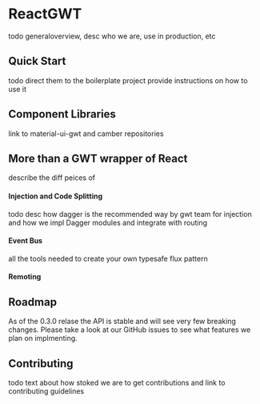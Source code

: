 # ReactGWT
todo generaloverview, desc who we are, use in production, etc

## Quick Start
todo direct them to the boilerplate project
provide instructions on how to use it

## Component Libraries
link to material-ui-gwt and camber repositories

## More than a GWT wrapper of React
describe the diff peices of

#### Injection and Code Splitting
todo desc how dagger is the recommended way by gwt team for injection and how we impl Dagger modules and integrate with routing

#### Event Bus
all the tools needed to create your own typesafe flux pattern

#### Remoting

## Roadmap
As of the 0.3.0 relase the API is stable and will see very few breaking changes. Please take a look at our GitHub issues to see what features we plan on implmenting.

## Contributing
todo text about how stoked we are to get contributions and link to contributing guidelines
